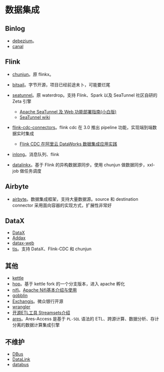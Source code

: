 # 数据集成

## Binlog

* [debezium](https://github.com/debezium/debezium)。
* [canal](https://github.com/alibaba/canal)

## Flink

* [chunjun](https://github.com/DTStack/chunjun)。原 flinkx。
* [bitsail](https://github.com/bytedance/bitsail)。字节开源，项目已经前途未卜，可能要烂尾
* [seatunnel](https://github.com/apache/seatunnel)。原 waterdrop。支持 Flink、Spark 以及 SeaTunnel 社区自研的 Zeta 引擎
  * [Apache SeaTunnel 及 Web 功能部署指南(小白版)](https://mp.weixin.qq.com/s?__biz=MzkwNTMwNTEyNA==&mid=2247492653&idx=1&sn=ade20dd5f54ee316da37285247b7d9e3&chksm=c0fb6966f78ce0704acfd97c8df66783b32399eb37708cf26c57ba91efe301085b8a916a3c68&mpshare=1&scene=1&srcid=022937Eilg8OdLx0JRZYtrbI&sharer_shareinfo=cc0f57196b3e559aa362dcbf477b83c3&sharer_shareinfo_first=b196a66a8d05063264e8c821e9b9cfa0&version=4.1.10.99312&platform=mac#rd)
  * [SeaTunnel wiki](https://cwiki.apache.org/confluence/display/SEATUNNEL/Home)
  
* [flink-cdc-connectors](https://github.com/ververica/flink-cdc-connectors)。flink cdc 在 3.0 推出 pipeline 功能，实现端到端数据实时集成
  * [Flink CDC 在阿里云 DataWorks 数据集成应用实践](https://mp.weixin.qq.com/s/GvV2CW7C8iW7HGk6nZvG0g)

* [inlong](https://github.com/apache/inlong)。消息队列、flink
* [datalinkx](https://github.com/SplitfireUptown/datalinkx)。基于 Flink 的异构数据源同步。使用 chunjun 做数据同步，xxl-job 做任务调度

## Airbyte

* [airbyte](https://github.com/airbytehq/airbyte)。数据集成框架，支持大量数据源。source 和 destination connector 采用面向容器的实现方式，扩展性非常好

## DataX

* [DataX](https://github.com/alibaba/DataX)
* [Addax](https://github.com/wgzhao/Addax)
* [datax-web](https://github.com/WeiYe-Jing/datax-web)
* [tis](https://github.com/datavane/tis)。支持 DataX、Flink-CDC 和 chunjun

## 其他

* [kettle](https://github.com/pentaho/pentaho-kettle)
* [hop](https://github.com/apache/hop)。基于 kettle fork 的一个分支版本，进入 apache 孵化
* [nifi](https://github.com/apache/nifi)。[Apache Nifi基本介绍与使用](https://mp.weixin.qq.com/s?__biz=MzIwODM1OTYzOQ==&mid=2247486027&idx=1&sn=868e3ee51ae71c1cbabc3c6d133030c0&chksm=970513f3a0729ae5f1e1921183b3a10d1f4b2ebf74fe97913b6b0cc973b7fa02316d5b9f2530&mpshare=1&scene=1&srcid=0218OWFHlB23PjFLnRdqmYJE&sharer_shareinfo=a6305395a276a30dbbe6a4a7632cc7f7&sharer_shareinfo_first=574620c92972a0dbd995a9cdbc8c06c7&version=4.1.10.99312&platform=mac#rd)
* [gobblin](https://github.com/apache/gobblin)
* [Exchangis](https://github.com/WeBankFinTech/Exchangis)。微众银行开源
* [wrangler](https://github.com/data-integrations/wrangler)
* [开源ETL工具 Streamsets介绍](https://mp.weixin.qq.com/s/xCTy6_xTEzHFlAXIngUc6w?version=4.1.10.99312&platform=mac)
* [ares](https://github.com/rewerma/ares)。Ares-Access 是基于 `PL-SQL` 语法的 ETL、跨源计算、数据分析、存计分离的数据计算集成引擎

## 不维护

* [DBus](https://github.com/BriData/DBus)
* [DataLink](https://github.com/ucarGroup/DataLink)
* [databus](https://github.com/linkedin/databus)

